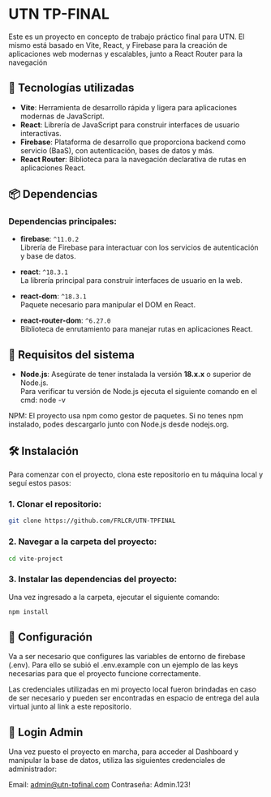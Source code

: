 # UTN TP-FINAL

Este es un proyecto en concepto de trabajo práctico final para UTN.
El mismo está basado en Vite, React, y Firebase para la creación de aplicaciones web modernas y escalables, junto a React Router para la navegación

## 🚀 Tecnologías utilizadas

- **Vite**: Herramienta de desarrollo rápida y ligera para aplicaciones modernas de JavaScript.
- **React**: Librería de JavaScript para construir interfaces de usuario interactivas.
- **Firebase**: Plataforma de desarrollo que proporciona backend como servicio (BaaS), con autenticación, bases de datos y más.
- **React Router**: Biblioteca para la navegación declarativa de rutas en aplicaciones React.

## 📦 Dependencias

### Dependencias principales:
- **firebase**: `^11.0.2`  
Librería de Firebase para interactuar con los servicios de autenticación y base de datos.

- **react**: `^18.3.1`  
La librería principal para construir interfaces de usuario en la web.

- **react-dom**: `^18.3.1`  
Paquete necesario para manipular el DOM en React.

- **react-router-dom**: `^6.27.0`  
Biblioteca de enrutamiento para manejar rutas en aplicaciones React.


## 🔧 Requisitos del sistema

- **Node.js**: Asegúrate de tener instalada la versión **18.x.x** o superior de Node.js.  
Para verificar tu versión de Node.js ejecuta el siguiente comando en el cmd: node -v

NPM: El proyecto usa npm como gestor de paquetes. Si no tenes npm instalado, podes descargarlo junto con Node.js desde nodejs.org.


## 🛠 Instalación


Para comenzar con el proyecto, clona este repositorio en tu máquina local y seguí estos pasos:

### 1. Clonar el repositorio:

```bash
git clone https://github.com/FRLCR/UTN-TPFINAL
```

### 2. Navegar a la carpeta del proyecto:

```bash
cd vite-project
```

### 3. Instalar las dependencias del proyecto:

Una vez ingresado a la carpeta, ejecutar el siguiente comando:

```bash
npm install
```

## 🔧 Configuración

Va a ser necesario que configures las variables de entorno de firebase (.env). Para ello se subió el .env.example con un ejemplo de las keys necesarias para que el proyecto funcione correctamente.

Las credenciales utilizadas en mi proyecto local fueron brindadas en caso de ser necesario y pueden ser encontradas en espacio de entrega del aula virtual junto al link a este repositorio.

## 🔑 Login Admin

Una vez puesto el proyecto en marcha, para acceder al Dashboard y manipular la base de datos, utiliza las siguientes credenciales de administrador:

Email: admin@utn-tpfinal.com
Contraseña: Admin.123!